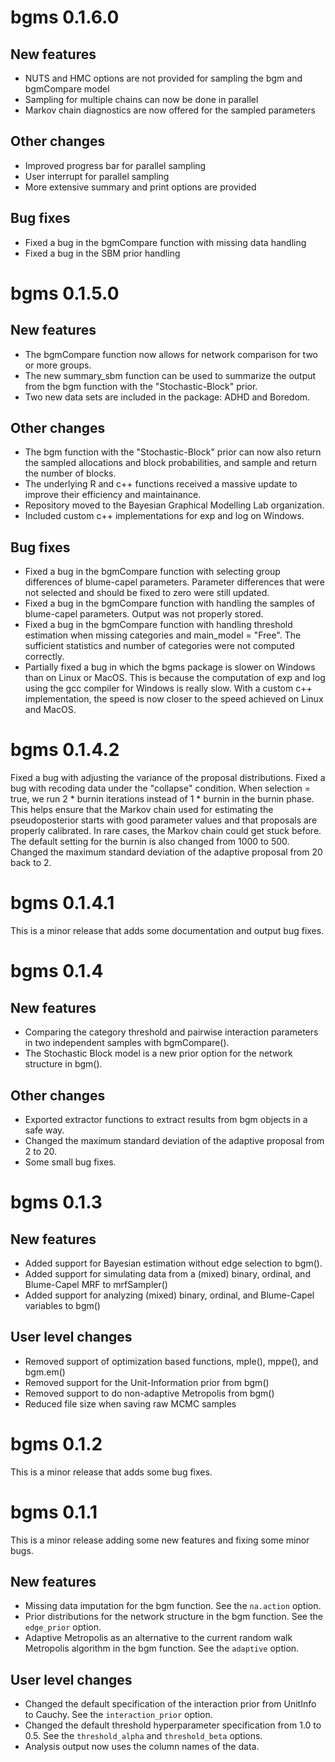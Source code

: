 # bgms 0.1.6.0

## New features

* NUTS and HMC options are not provided for sampling the bgm and bgmCompare model
* Sampling for multiple chains can now be done in parallel
* Markov chain diagnostics are now offered for the sampled parameters

## Other changes

* Improved progress bar for parallel sampling
* User interrupt for parallel sampling
* More extensive summary and print options are provided

## Bug fixes

* Fixed a bug in the bgmCompare function with missing data handling
* Fixed a bug in the SBM prior handling

# bgms 0.1.5.0

## New features

* The bgmCompare function now allows for network comparison for two or more groups.
* The new summary_sbm function can be used to summarize the output from the bgm function with the "Stochastic-Block" prior. 
* Two new data sets are included in the package: ADHD and Boredom.

## Other changes

* The bgm function with the "Stochastic-Block" prior can now also return the sampled allocations and block probabilities, and sample and return the number of blocks.
* The underlying R and c++ functions received a massive update to improve their efficiency and maintainance.
* Repository moved to the Bayesian Graphical Modelling Lab organization.
* Included custom c++ implementations for exp and log on Windows. 

## Bug fixes

* Fixed a bug in the bgmCompare function with selecting group differences of blume-capel parameters. Parameter differences that were not selected and should be fixed to zero were still updated.
* Fixed a bug in the bgmCompare function with handling the samples of blume-capel parameters. Output was not properly stored.
* Fixed a bug in the bgmCompare function with handling threshold estimation when missing categories and main_model = "Free". The sufficient statistics and number of categories were not computed correctly.
* Partially fixed a bug in which the bgms package is slower on Windows than on Linux or MacOS. This is because the computation of exp and log using the gcc compiler for Windows is really slow. With a custom c++ implementation, the speed is now closer to the speed achieved on Linux and MacOS.

# bgms 0.1.4.2

Fixed a bug with adjusting the variance of the proposal distributions.
Fixed a bug with recoding data under the "collapse" condition.
When selection = true, we run 2 * burnin iterations instead of 1 * burnin in the burnin phase. This helps ensure that the Markov chain used for estimating the pseudoposterior starts with good parameter values and that proposals are properly calibrated. In rare cases, the Markov chain could get stuck before. The default setting for the burnin is also changed from 1000 to 500.
Changed the maximum standard deviation of the adaptive proposal from 20 back to 2.

# bgms 0.1.4.1

This is a minor release that adds some documentation and output bug fixes.

# bgms 0.1.4

## New features
* Comparing the category threshold and pairwise interaction parameters in two independent samples with bgmCompare().
* The Stochastic Block model is a new prior option for the network structure in bgm().

## Other changes
* Exported extractor functions to extract results from bgm objects in a safe way.
* Changed the maximum standard deviation of the adaptive proposal from 2 to 20.
* Some small bug fixes.

# bgms 0.1.3

## New features
* Added support for Bayesian estimation without edge selection to bgm().
* Added support for simulating data from a (mixed) binary, ordinal, and Blume-Capel MRF to mrfSampler()
* Added support for analyzing (mixed) binary, ordinal, and Blume-Capel variables to bgm()

## User level changes
* Removed support of optimization based functions, mple(), mppe(), and bgm.em()
* Removed support for the Unit-Information prior from bgm()
* Removed support to do non-adaptive Metropolis from bgm()
* Reduced file size when saving raw MCMC samples

# bgms 0.1.2

This is a minor release that adds some bug fixes.

# bgms 0.1.1

This is a minor release adding some new features and fixing some minor bugs.

## New features

* Missing data imputation for the bgm function. See the `na.action` option.
* Prior distributions for the network structure in the bgm function. See the `edge_prior` option.
* Adaptive Metropolis as an alternative to the current random walk Metropolis algorithm in the bgm function. See the `adaptive` option.

## User level changes

* Changed the default specification of the interaction prior from UnitInfo to Cauchy. See the `interaction_prior` option.
* Changed the default threshold hyperparameter specification from 1.0 to 0.5. See the `threshold_alpha` and `threshold_beta` options.
* Analysis output now uses the column names of the data.
